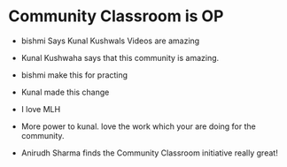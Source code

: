 # Community Classroom is OP

- bishmi Says Kunal Kushwals Videos are amazing

- Kunal Kushwaha says that this community is amazing.
- bishmi make this for practing
- Kunal made this change
- I love MLH
- More power to kunal. love the work which your are doing for the community.
- Anirudh Sharma finds the Community Classroom initiative really great!
